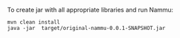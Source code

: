 To create jar with all appropriate libraries and run Nammu:

```
mvn clean install
java -jar  target/original-nammu-0.0.1-SNAPSHOT.jar 
```